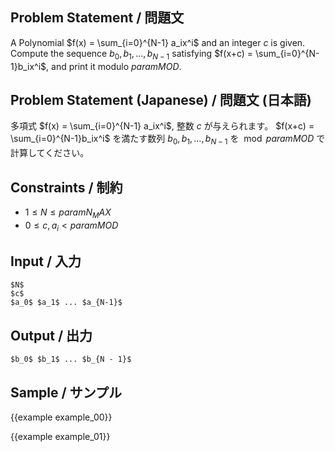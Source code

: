 Problem Statement / 問題文
---------

A Polynomial $f(x) = \sum_{i=0}^{N-1} a_ix^i$ and an integer $c$ is given.
Compute the sequence $b_0, b_1, \ldots, b_{N-1}$ satisfying $f(x+c) = \sum_{i=0}^{N-1}b_ix^i$, and print it modulo ${{param MOD}}$.

Problem Statement (Japanese) / 問題文 (日本語)
---------

多項式 $f(x) = \sum_{i=0}^{N-1} a_ix^i$, 整数 $c$ が与えられます。
$f(x+c) = \sum_{i=0}^{N-1}b_ix^i$ を満たす数列 $b_0, b_1, \ldots, b_{N-1}$ を $\bmod {{param MOD}}$ で計算してください。

Constraints / 制約
---------

- $1 \leq N \leq {{param N_MAX}}$
- $0 \leq c, a_i < {{param MOD}}$

Input / 入力
---------

```
$N$
$c$
$a_0$ $a_1$ ... $a_{N-1}$
```

Output / 出力
---------

```
$b_0$ $b_1$ ... $b_{N - 1}$
```

Sample / サンプル
---------

{{example example_00}}

{{example example_01}}
